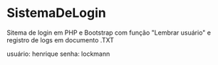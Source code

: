 # SistemaDeLogin
Sitema de login em PHP e Bootstrap com função "Lembrar usuário" e registro de logs em documento .TXT

usuário: henrique
senha: lockmann
